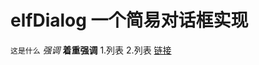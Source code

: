 elfDialog 一个简易对话框实现
==============================
`这是什么`  *强调*   **着重强调**
1.列表
2.列表
[链接](github.com "github")
